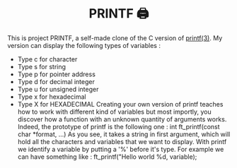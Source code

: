 <p>
  <h1 align="center">PRINTF 🖨️</h1>
</p>

This is project PRINTF, a self-made clone of the C version of [printf(3)](https://man7.org/linux/man-pages/man3/printf.3.html). 
My version can display the following types of variables :
- Type c for character
- Type s for string
- Type p for pointer address
- Type d for decimal integer
- Type u for unsigned integer
- Type x for hexadecimal
- Type X for HEXADECIMAL
Creating your own version of printf teaches how to work with different kind of variables but most importly,
you discover how a function with an unknown quantity of arguments works.
Indeed, the prototype of printf is the following one :
int	ft_printf(const char *format, ...)
As you see, it takes a string in first argument, which will hold all the characters and variables that we want to display.
With printf we identify a variable by putting a '%' before it's type.
For example we can have something like :
ft_printf("Hello world %d, variable);
